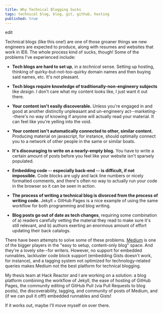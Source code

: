 ```yaml
---
title: Why Technical Blogging Sucks
tags: technical blog, blog, git, github, hosting
published: true
---
```


edit

Technical blogs (like this one!) are one of those groaner things we new engineers are expected to produce, along with resumes and websites that work in IE6. The whole process kind of sucks, though! Some of the problems I've experienced include:

- **Tech blogs are hard to set up**, in a *technical* sense. Setting up hosting, thinking of quirky-but-not-too-quirky domain names and then buying said names, etc. It's not pleasant.

- **Tech blogs require knowledge of traditionally-non-engineery subjects** like *design*. I don't care what my content looks like, I just want it out there.

- **Your content isn't easily discoverable.** Unless you're engaged in and good at another distinctly unpleasant and un-engineery act--marketing--there's no way of knowing if anyone will actually read your material. It can feel like you're yelling into the void. 

- **Your content isn't automatically connected to other, similar content.** Producing material on javascript, for instance, should optimally connect you to a network of other people in the same or similar boats.

- **It's discouraging to write on a nearly-empty blog.** You have to write a certain amount of posts before you feel like your website isn't sparsely populated.

- **Embedding code -- especially back-end -- is difficult, if not impossible.** Code blocks are ugly and lack line numbers or nicely formatted comments, and there's often no way to actually run your code in the browser so it can be seen in action.

- **The process of writing a technical blog is divorced from the process of writing code.** Jekyll + GitHub Pages is a nice example of using the same workflow for both programming and blog writing. 

- **Blog posts go out of date as tech changes**, requiring some combination of a) readers carefully vetting the material they read to make sure it's still relevant, and b) authors exerting an enormous amount of effort updating their back catalogs.

There have been attempts to solve some of these problems. [Medium](https://medium.com/) is one of the bigger players in the "easy to setup, content-only blog" space. And they're a lovely site--for writers. However, no support for embedded runnables, lackluster code block support (embedding Gists doesn't work, for instance), and a tagging system not optimized for technology-related queries makes Medium not the best platform for technical blogging.

My thesis team at Hack Reactor and I are working on a solution: a blog platform combining the workflow of Jekyll, the ease of hosting of GitHub Pages, the community editing of GitHub Pull (via Pull Requests to blog posts), the discoverability, tagging, and community of posts of Medium, and (if we can pull it off!) embedded runnables and Gists!

If it works out, maybe I'll move myself on over there. 
